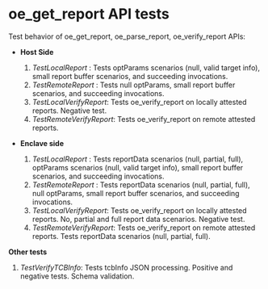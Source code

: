 oe_get_report API tests
=====================

Test behavior of oe_get_report, oe_parse_report, oe_verify_report APIs:

- **Host Side**
  1. *TestLocalReport* : Tests optParams scenarios (null, valid target info), small report buffer scenarios, and succeeding invocations.
  2. *TestRemoteReport* : Tests null optParams, small report buffer scenarios, and succeeding invocations.
  3. *TestLocalVerifyReport*: Tests oe_verify_report on locally attested reports. Negative test.
  4. *TestRemoteVerifyReport*: Tests oe_verify_report on remote attested reports. 


- **Enclave side**
  1. *TestLocalReport* : Tests reportData scenarios (null, partial, full), optParams scenarios (null, valid target info), small report buffer scenarios, and succeeding invocations.
  2. *TestRemoteReport* : Tests reportData scenarios (null, partial, full), null optParams, small report buffer scenarios, and succeeding invocations.
  3. *TestLocalVerifyReport*: Tests oe_verify_report on locally attested reports. No, partial and full report data scenarios. Negative test.
  4. *TestRemoteVerifyReport*: Tests oe_verify_report on remote attested reports. Tests reportData scenarios (null, partial, full).

**Other tests**
  1. *TestVerifyTCBInfo*: Tests tcbInfo JSON processing. Positive and negative tests. Schema validation.
  